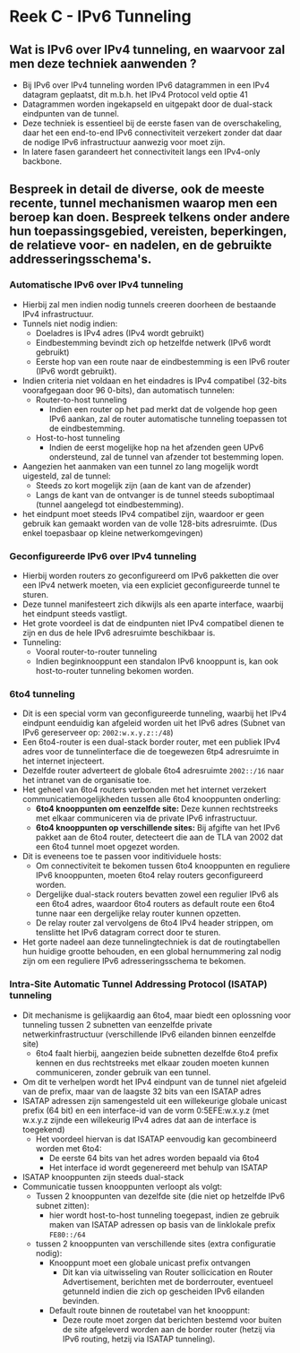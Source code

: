 # Reek C - IPv6 Tunneling
## Wat is IPv6 over IPv4 tunneling, en waarvoor zal men deze techniek aanwenden ?
* Bij IPv6 over IPv4 tunneling worden IPv6 datagrammen in een IPv4 datagram geplaatst, dit m.b.h. het IPv4 Protocol veld optie 41
* Datagrammen worden ingekapseld en uitgepakt door de dual-stack eindpunten van de tunnel.
* Deze techniek is essentieel bij de eerste fasen van de overschakeling, daar het een end-to-end IPv6 connectiviteit verzekert zonder dat daar de nodige IPv6 infrastructuur aanwezig voor moet zijn.
* In latere fasen garandeert het connectiviteit langs een IPv4-only backbone.

## Bespreek in detail de diverse, ook de meeste recente, tunnel mechanismen waarop men een beroep kan doen. Bespreek telkens onder andere hun toepassingsgebied, vereisten, beperkingen, de relatieve voor- en nadelen, en de gebruikte addresseringsschema's.
### Automatische IPv6 over IPv4 tunneling
* Hierbij zal men indien nodig tunnels creeren doorheen de bestaande IPv4 infrastructuur.
* Tunnels niet nodig indien:
    * Doeladres is IPv4 adres (IPv4 wordt gebruikt)
    * Eindbestemming bevindt zich op hetzelfde netwerk (IPv6 wordt gebruikt)
    * Eerste hop van een route naar de eindbestemming is een IPv6 router (IPv6 wordt gebruikt).
* Indien criteria niet voldaan en het eindadres is IPv4 compatibel (32-bits voorafgegaan door 96 0-bits), dan automatisch tunnelen:
    * Router-to-host tunneling
        * Indien een router op het pad merkt dat de volgende hop geen IPv6 aankan, zal de router automatische tunneling toepassen tot de eindbestemming.
    * Host-to-host tunneling
        * Indien de eerst mogelijke hop na het afzenden geen UPv6 ondersteund, zal de tunnel van afzender tot bestemming lopen.
* Aangezien het aanmaken van een tunnel zo lang mogelijk wordt uigesteld, zal de tunnel:
    * Steeds zo kort mogelijk zijn (aan de kant van de afzender)
    * Langs de kant van de ontvanger is de tunnel steeds suboptimaal (tunnel aangelegd tot eindbestemming).
* het eindpunt moet steeds IPv4 compatibel zijn, waardoor er geen gebruik kan gemaakt worden van de volle 128-bits adresruimte. (Dus enkel toepasbaar op kleine netwerkomgevingen)

### Geconfigureerde IPv6 over IPv4 tunneling
* Hierbij worden routers zo geconfigureerd om IPv6 pakketten die over een IPv4 netwerk moeten, via een expliciet geconfigureerde tunnel te sturen.
* Deze tunnel manifesteert zich dikwijls als een aparte interface, waarbij het eindpunt steeds vastligt.
* Het grote voordeel is dat de eindpunten niet IPv4 compatibel dienen te zijn en dus de hele IPv6 adresruimte beschikbaar is.
* Tunneling:
    * Vooral router-to-router tunneling
    * Indien beginknooppunt een standalon IPv6 knooppunt is, kan ook host-to-router tunneling bekomen worden.

### 6to4 tunneling
* Dit is een special vorm van geconfigureerde tunneling, waarbij het IPv4 eindpunt eenduidig kan afgeleid worden uit het IPv6 adres (Subnet van IPv6 gereserveer op: `2002:w.x.y.z::/48`)
* Een 6to4-router is een dual-stack border router, met een publiek IPv4 adres voor de tunnelinterface die de toegewezen 6tp4 adresruimte in het internet injecteert.
* Dezelfde router adverteert de globale 6to4 adresruimte `2002::/16` naar het intranet van de organisatie toe.
* Het geheel van 6to4 routers verbonden met het internet verzekert communicatiemogelijkheden tussen alle 6to4 knooppunten onderling:
    * **6to4 knooppunten om eenzelfde site:** Deze kunnen rechtstreeks met elkaar communiceren via de private IPv6 infrastructuur. 
    * **6to4 knooppunten op verschillende sites:** Bij afgifte van het IPv6 pakket aan de 6to4 router, detecteert die aan de TLA van 2002 dat een 6to4 tunnel moet opgezet worden.
* Dit is eveneens toe te passen voor inditividuele hosts:
    * Om connectiviteit te bekomen tussen 6to4 knooppunten en reguliere IPv6 knooppunten, moeten 6to4 relay routers geconfigureerd worden.
    * Dergelijke dual-stack routers bevatten zowel een regulier IPv6 als een 6to4 adres, waardoor 6to4 routers as default route een 6to4 tunne naar een dergelijke relay router kunnen opzetten.
    * De relay router zal vervolgens de 6to4 IPv4 header strippen, om tenslitte het IPv6 datagram correct door te sturen.
* Het gorte nadeel aan deze tunnelingtechniek is dat de routingtabellen hun huidige grootte behouden, en een global hernummering zal nodig zijn om een reguliere IPv6 adresseringsschema te bekomen.

### Intra-Site Automatic Tunnel Addressing Protocol (ISATAP) tunneling
* Dit mechanisme is gelijkaardig aan 6to4, maar biedt een oplossning voor tunneling tussen 2 subnetten van eenzelfde private netwerkinfrastructuur (verschillende IPv6 eilanden binnen eenzelfde site)
    * 6to4 faalt hierbij, aangezien beide subnetten dezelfde 6to4 prefix kennen en dus rechtstreeks met elkaar zouden moeten kunnen communiceren, zonder gebruik van een tunnel.
* Om dit te verhelpen wordt het IPv4 eindpunt van de tunnel niet afgeleid van de prefix, maar van de laagste 32 bits van een ISATAP adres
* ISATAP adressen zijn samengesteld uit een willekeurige globale unicast prefix (64 bit) en een interface-id van de vorm 0:5EFE:w.x.y.z (met w.x.y.z zijnde een willekeurig IPv4 adres dat aan de interface is toegekend)
    * Het voordeel hiervan is dat ISATAP eenvoudig kan gecombineerd worden met 6to4:
        * De eerste 64 bits van het adres worden bepaald via 6to4
        * Het interface id wordt gegenereerd met behulp van ISATAP
* ISATAP knooppunten zijn steeds dual-stack
* Communicatie tussen knooppunten verloopt als volgt:
    * Tussen 2 knooppunten van dezelfde site (die niet op hetzelfde IPv6 subnet zitten): 
        * hier wordt host-to-host tunneling toegepast, indien ze gebruik maken van ISATAP adressen op basis van de linklokale prefix `FE80::/64` 
    * tussen 2 knooppunten van verschillende sites (extra configuratie nodig):
        * Knooppunt moet een globale unicast prefix ontvangen
            * Dit kan via uitwisseling van Router sollicication en Router Advertisement, berichten met de borderrouter, eventueel getunneld indien die zich op gescheiden IPv6 eilanden bevinden.
        * Default route binnen de routetabel van het knooppunt:
            * Deze route moet zorgen dat berichten bestemd voor buiten de site afgeleverd worden aan de border router (hetzij via IPv6 routing, hetzij via ISATAP tunneling). 